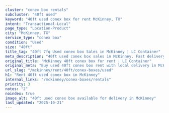 ```yaml
---
cluster: "conex box rentals"
subcluster: "40ft used"
keyword: "40ft used conex box for rent McKinney, TX"
intent: "Transactional-Local"
page_type: "Location-Product"
city: "McKinney, TX"
service_type: "conex box"
condition: "Used"
size: "40ft"
title_tag: "40ft 7fq Used conex box Sales in McKinney | LC Container"
meta_description: "40ft used conex box sales in McKinney. Fast delivery, competitive pricing. Serving conex boxes area. Quote ID: ZCF. Call (214) 524-4168 for your free quote today."
original_title: "McKinney 40ft conex box for rent | LC Container"
original_meta: "Buy used 40ft conex box rent with local delivery in McKinney, TX. LC Container — local Since 2003. Request a fast quote today."
url_slug: "/mckinney/rent/40ft/conex-boxes/used"
h1: "Rent 40ft used conex box in McKinney"
internal_links: "/mckinney/conex-boxes/rentals"
priority: 3
notes: "2"
noindex: true
image_alt: "40ft used conex box available for delivery in McKinney"
last_updated: "2025-10-21"
---
```


<!-- TODO: Add unique city/inventory copy, images, and internal links here. -->
